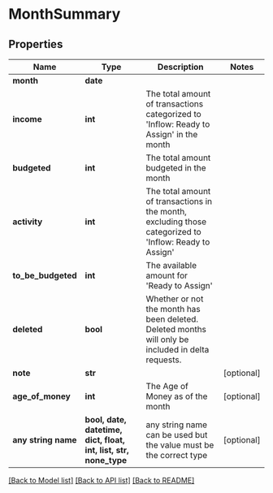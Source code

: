 # MonthSummary


## Properties
Name | Type | Description | Notes
------------ | ------------- | ------------- | -------------
**month** | **date** |  | 
**income** | **int** | The total amount of transactions categorized to &#39;Inflow: Ready to Assign&#39; in the month | 
**budgeted** | **int** | The total amount budgeted in the month | 
**activity** | **int** | The total amount of transactions in the month, excluding those categorized to &#39;Inflow: Ready to Assign&#39; | 
**to_be_budgeted** | **int** | The available amount for &#39;Ready to Assign&#39; | 
**deleted** | **bool** | Whether or not the month has been deleted.  Deleted months will only be included in delta requests. | 
**note** | **str** |  | [optional] 
**age_of_money** | **int** | The Age of Money as of the month | [optional] 
**any string name** | **bool, date, datetime, dict, float, int, list, str, none_type** | any string name can be used but the value must be the correct type | [optional]

[[Back to Model list]](../README.md#documentation-for-models) [[Back to API list]](../README.md#documentation-for-api-endpoints) [[Back to README]](../README.md)


